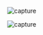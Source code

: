 ![capture](https://github.com/user-attachments/assets/3340d4d2-2449-4d84-9544-6b11bd743a2c)






![capture](https://github.com/user-attachments/assets/cfd91d61-75c1-4cc1-b6ea-512d0c4f6735)
